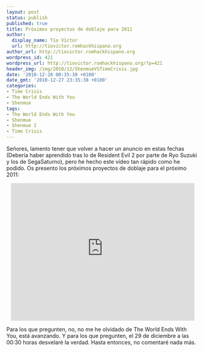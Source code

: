 ```yaml
---
layout: post
status: publish
published: true
title: Próximos proyectos de doblaje para 2011
author:
  display_name: Tío Víctor
  url: http://tiovictor.romhackhispano.org
author_url: http://tiovictor.romhackhispano.org
wordpress_id: 421
wordpress_url: http://tiovictor.romhackhispano.org/?p=421
header_img: /img/2010/12/ShenmueVSTimeCrisis.jpg
date: '2010-12-28 00:35:38 +0100'
date_gmt: '2010-12-27 23:35:38 +0100'
categories:
- Time Crisis
- The World Ends With You
- Shenmue
tags:
- The World Ends With You
- Shenmue
- Shenmue I
- Time Crisis
---
```

Señores, lamento tener que volver a hacer un anuncio en estas fechas (Debería haber aprendido tras lo de Resident Evil 2 por parte de Ryo Suzuki y los de SegaSaturno), pero he hecho este vídeo tan rápido como he podido. Os presento los próximos proyectos de doblaje para el próximo 2011:

<center><iframe width="480" height="360" src="https://www.youtube-nocookie.com/embed/DxVF4yZDXTs?rel=0" frameborder="0" allowfullscreen></iframe></center>

Para los que pregunten, no, no me he olvidado de The World Ends With You, está avanzando. Y para los que pregunten, el 29 de diciembre a las 00:30 horas desvelaré la verdad. Hasta entonces, no comentaré nada más.
